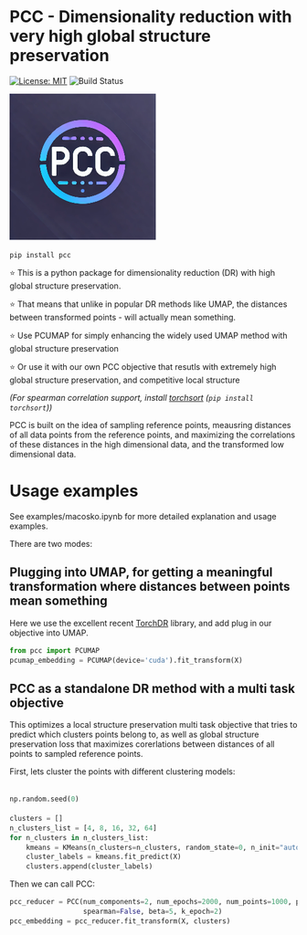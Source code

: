 # PCC - Dimensionality reduction with very high global structure preservation

[![License: MIT](https://img.shields.io/badge/License-MIT-yellow.svg)](https://opensource.org/licenses/MIT)
![Build Status](https://github.com/jacobgil/pcc/workflows/Tests/badge.svg)

![PCC](logo.png)


`pip install pcc`


⭐ This is a python package for dimensionality reduction (DR) with high global structure preservation.

⭐ That means that unlike in popular DR methods like UMAP, the distances between transformed points - will actually mean something.

⭐ Use PCUMAP for simply enhancing the widely used UMAP method with global structure preservation

⭐ Or use it with our own PCC objective that resutls with extremely high global structure preservation, and competitive local structure


*(For spearman correlation support, install [torchsort](https://github.com/teddykoker/torchsort) (`pip install torchsort`))*

PCC is built on the idea of sampling reference points, meausring distances of all data points from the reference points, and maximizing the correlations of these distances in the high dimensional data, and the transformed low dimensional data.


# Usage examples
See examples/macosko.ipynb for more detailed explanation and usage examples.


There are two modes:

## Plugging into UMAP, for getting a meaningful transformation where distances between points mean something

Here we use the excellent recent [TorchDR](https://github.com/TorchDR/TorchDR) library, and add plug in our objective into UMAP.

```python
from pcc import PCUMAP
pcumap_embedding = PCUMAP(device='cuda').fit_transform(X)
```


## PCC as a standalone DR method with a multi task objective

This optimizes a local structure preservation multi task objective that tries to predict which clusters points belong to,
as well as global structure preservation loss that maximizes corerlations between distances of all points to sampled reference points.

First, lets cluster the points with different clustering models:

```python

np.random.seed(0)

clusters = []
n_clusters_list = [4, 8, 16, 32, 64]
for n_clusters in n_clusters_list:
    kmeans = KMeans(n_clusters=n_clusters, random_state=0, n_init="auto")
    cluster_labels = kmeans.fit_predict(X)
    clusters.append(cluster_labels)
```


Then we can call PCC:

```python
pcc_reducer = PCC(num_components=2, num_epochs=2000, num_points=1000, pearson=True, 
                  spearman=False, beta=5, k_epoch=2)
pcc_embedding = pcc_reducer.fit_transform(X, clusters)
```
